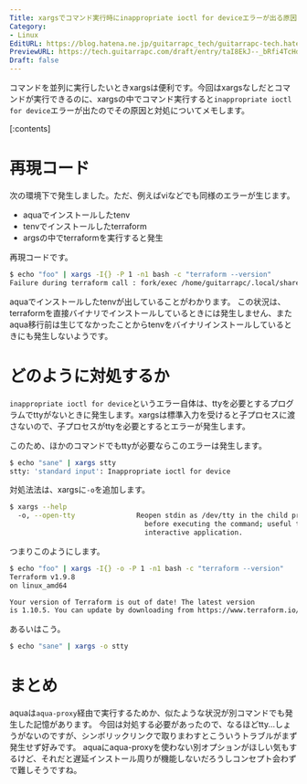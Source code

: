 ```yaml
---
Title: xargsでコマンド実行時にinappropriate ioctl for deviceエラーが出る原因と対処
Category:
- Linux
EditURL: https://blog.hatena.ne.jp/guitarrapc_tech/guitarrapc-tech.hatenablog.com/atom/entry/6802418398325005998
PreviewURL: https://tech.guitarrapc.com/draft/entry/taI8EkJ--_bRfi4TcHdR6VXUAy8
Draft: false
---
```


コマンドを並列に実行したいときxargsは便利です。今回はxargsなしだとコマンドが実行できるのに、xargsの中でコマンド実行すると`inappropriate ioctl for device`エラーが出たのでその原因と対処についてメモします。

[:contents]

# 再現コード

次の環境下で発生しました。ただ、例えばviなどでも同様のエラーが生じます。

* aquaでインストールしたtenv
* tenvでインストールしたterraform
* argsの中でterraformを実行すると発生

再現コードです。

```sh
$ echo "foo" | xargs -I{} -P 1 -n1 bash -c "terraform --version"
Failure during terraform call : fork/exec /home/guitarrapc/.local/share/aquaproj-aqua/bin/tenv: inappropriate ioctl for device
```

aquaでインストールしたtenvが出していることがわかります。
この状況は、terraformを直接バイナリでインストールしているときには発生しません、またaqua移行前は生じてなかったことからtenvをバイナリインストールしているときにも発生しないようです。

# どのように対処するか

`inappropriate ioctl for device`というエラー自体は、ttyを必要とするプログラムでttyがないときに発生します。xargsは標準入力を受けると子プロセスに渡さないので、子プロセスがttyを必要とするとエラーが発生します。

このため、ほかのコマンドでもttyが必要ならこのエラーは発生します。

```sh
$ echo "sane" | xargs stty
stty: 'standard input': Inappropriate ioctl for device
```

対処法法は、xargsに`-o`を追加します。

```sh
$ xargs --help
  -o, --open-tty               Reopen stdin as /dev/tty in the child process
                                 before executing the command; useful to run an
                                 interactive application.
```

つまりこのようにします。

```sh
$ echo "foo" | xargs -I{} -o -P 1 -n1 bash -c "terraform --version"
Terraform v1.9.8
on linux_amd64

Your version of Terraform is out of date! The latest version
is 1.10.5. You can update by downloading from https://www.terraform.io/downloads.html
```

あるいはこう。

```sh
$ echo "sane" | xargs -o stty
```

# まとめ

aquaは`aqua-proxy`経由で実行するためか、似たような状況が別コマンドでも発生した記憶があります。
今回は対処する必要があったので、なるほどtty...しょうがないのですが、シンボリックリンクで取りまわすとこういうトラブルがまず発生せず好みです。
aquaにaqua-proxyを使わない別オプションがほしい気もするけど、それだと遅延インストール周りが機能しないだろうしコンセプト会わずで難しそうですね。
